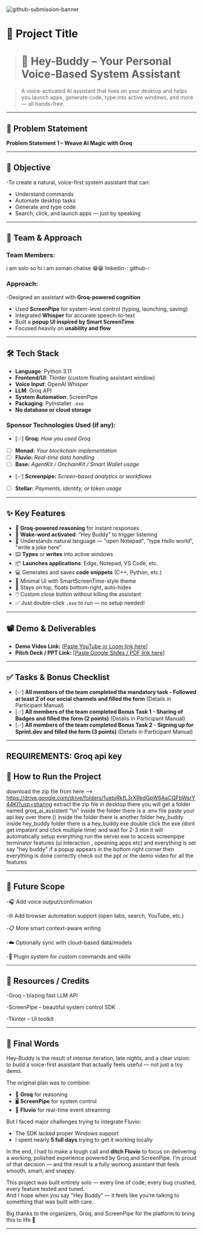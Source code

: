 ![github-submission-banner](https://github.com/user-attachments/assets/a1493b84-e4e2-456e-a791-ce35ee2bcf2f)

# 🚀 Project Title

># 🚀 Hey-Buddy – Your Personal Voice-Based System Assistant

> A voice-activated AI assistant that lives on your desktop and helps you launch apps, generate code, type into active windows, and more — all hands-free.


---

## 📌 Problem Statement

**Problem Statement 1 – Weave AI Magic with Groq**

---

## 🎯 Objective

-To create a natural, voice-first system assistant that can:
- Understand commands
- Automate desktop tasks
- Generate and type code
- Search, click, and launch apps — just by speaking

---

## 🧠 Team & Approach

### Team Members:  
i am solo so hi i am soman chalise 😁😁
linkedin-:
github-:

### Approach:  
-Designed an assistant with **Groq-powered cognition**
- Used **ScreenPipe** for system-level control (typing, launching, saving)
- Integrated **Whisper** for accurate speech-to-text
- Built a **popup UI inspired by Smart ScreenTime**
- Focused heavily on **usability and flow** 

---

## 🛠️ Tech Stack

- **Language**: Python 3.11  
- **Frontend/UI**: Tkinter (custom floating assistant window)  
- **Voice Input**: OpenAI Whisper  
- **LLM**: Groq API  
- **System Automation**: ScreenPipe  
- **Packaging**: PyInstaller `.exe`  
- **No database or cloud storage**

### Sponsor Technologies Used (if any):
- [✅] **Groq:** _How you used Groq_  
- [  ] **Monad:** _Your blockchain implementation_  
- [  ] **Fluvio:** _Real-time data handling_  
- [  ] **Base:** _AgentKit / OnchainKit / Smart Wallet usage_  
- [✅] **Screenpipe:** _Screen-based analytics or workflows_  
- [  ] **Stellar:** _Payments, identity, or token usage_

---

## ✨ Key Features

- 🧠 **Groq-powered reasoning** for instant responses  
- 🎤 **Wake-word activated**: “Hey Buddy” to trigger listening  
- 💬 Understands natural language — "open Notepad", "type Hello world", "write a joke here"  
- ⌨️ **Types** or **writes** into active windows  
- 📦 **Launches applications**: Edge, Notepad, VS Code, etc.  
- 💻 Generates and saves **code snippets** (C++, Python, etc.)  
- 🎨 Minimal UI with SmartScreenTime-style theme  
- 📌 Stays on top, floats bottom-right, auto-hides  
- 🖱️ Custom close button without killing the assistant  
- ✅ Just double-click `.exe` to run — no setup needed!

---

## 📽️ Demo & Deliverables

- **Demo Video Link:** [[Paste YouTube or Loom link here](https://youtu.be/X3JBMkBFFiE?feature=shared)]  
- **Pitch Deck / PPT Link:** [[Paste Google Slides / PDF link here](https://docs.google.com/presentation/d/1-d6lFQoo53uQuGBg2Z5a1av4785N9nZ7/edit?usp=sharing&ouid=113895557266537923269&rtpof=true&sd=true)]

---

## ✅ Tasks & Bonus Checklist

- [✅] **All members of the team completed the mandatory task - Followed at least 2 of our social channels and filled the form** (Details in Participant Manual)  
- [✅] **All members of the team completed Bonus Task 1 - Sharing of Badges and filled the form (2 points)**  (Details in Participant Manual)
- [✅] **All members of the team completed Bonus Task 2 - Signing up for Sprint.dev and filled the form (3 points)**  (Details in Participant Manual)

---
REQUIREMENTS:
Groq api key
---

## 🧪 How to Run the Project

download the zip file from here --> https://drive.google.com/drive/folders/1uebjRkfL3rXRkdGpW6AaCQFbWsrY44KI?usp=sharing
extract the zip file in desktop there you will get a folder named groq_ai_assistent "\n"
inside the folder there is a .env file paste your api key over there ()
inside the folder there is another folder hey_buddy
inside hey_buddy folder there is a hey_buddy.exe
double click the exe (dont get impatent and click multiple time) and wait for 2-3 min it will automatically setup everything
run the server.exe to access screenpipe terminator features (ui interaction , opeaning apps etc)
and everything is set 
say "hey buddy"  if a popup appears in the bottom right corner then everything is done correctly
check out the ppt or the demo video for all the features 


---

## 🧬 Future Scope

-🎧 Add voice output/confirmation

-🌐 Add browser automation support (open tabs, search, YouTube, etc.)

-📋 More smart context-aware writing

-☁️ Optionally sync with cloud-based data/models

-🧩 Plugin system for custom commands and skills 

---

## 📎 Resources / Credits

-Groq – blazing fast LLM API

-ScreenPipe – beautiful system control SDK

-Tkinter – UI toolkit  

---

## 🏁 Final Words

Hey-Buddy is the result of intense iteration, late nights, and a clear vision:  
to build a voice-first assistant that actually feels useful — not just a toy demo.

The original plan was to combine:
- 🤖 **Groq** for reasoning  
- 🖥️ **ScreenPipe** for system control  
- 🌊 **Fluvio** for real-time event streaming

But I faced major challenges trying to integrate Fluvio:
- The SDK lacked proper Windows support
- I spent nearly **5 full days** trying to get it working locally

In the end, I had to make a tough call and **ditch Fluvio** to focus on delivering a working, polished experience powered by Groq and ScreenPipe. I’m proud of that decision — and the result is a fully working  assistant that feels smooth, smart, and snappy.

This project was built entirely solo — every line of code, every bug crushed, every feature tested and tuned.  
And I hope when you say "Hey Buddy" — it feels like you’re talking to something that was built with care.

Big thanks to the organizers, Groq, and ScreenPipe for the platform to bring this to life 🙌

---

